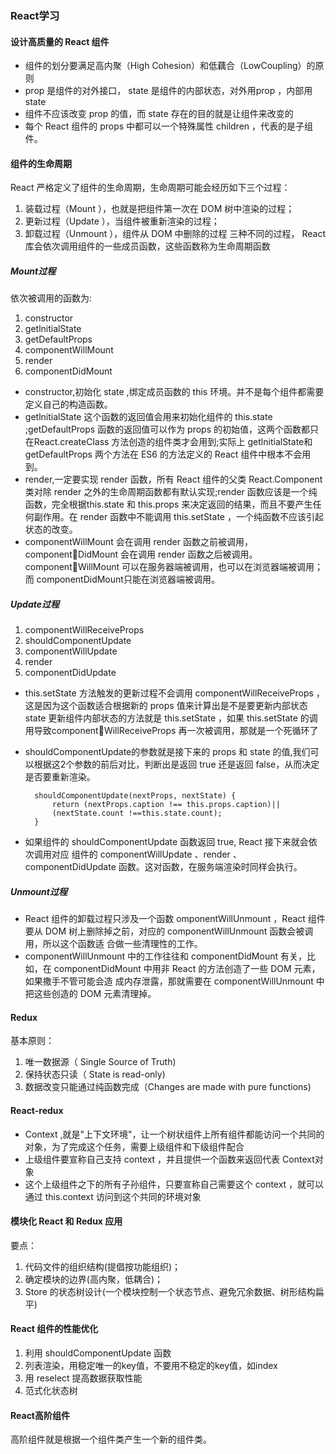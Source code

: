 ### React学习

#### 设计高质量的 React 组件
+ 组件的划分要满足高内聚（High Cohesion）和低藕合（LowCoupling）的原则
+ prop 是组件的对外接口， state 是组件的内部状态，对外用prop ，内部用 state
+ 组件不应该改变 prop 的值，而 state 存在的目的就是让组件来改变的
+ 每个 React 组件的 props 中都可以一个特殊属性 children ，代表的是子组件。

#### 组件的生命周期
React 严格定义了组件的生命周期，生命周期可能会经历如下三个过程：
1. 装载过程（Mount ），也就是把组件第一次在 DOM 树中渲染的过程；
2. 更新过程（Update ），当组件被重新渲染的过程；
3. 卸载过程（Unmount ），组件从 DOM 中删除的过程
三种不同的过程， React 库会依次调用组件的一些成员函数，这些函数称为生命周期函数

##### Mount过程
依次被调用的函数为:
1. constructor 
2. getlnitialState
3. getDefaultProps 
4. componentWillMount 
5. render
6. componentDidMount
+ constructor,初始化 state ,绑定成员函数的 this 环境。并不是每个组件都需要定义自己的构造函数。
+ getlnitialState 这个函数的返回值会用来初始化组件的 this.state ;getDefaultProps 函数的返回值可以作为 props 的初始值，这两个函数都只在React.createClass 方法创造的组件类才会用到;实际上 getlnitialState和getDefaultProps 两个方法在 ES6 的方法定义的 React 组件中根本不会用到。
+ render,一定要实现 render 函数，所有 React 组件的父类 React.Component 类对除 render 之外的生命周期函数都有默认实现;render 函数应该是一个纯函数，完全根据this.state 和 this.props 来决定返回的结果，而且不要产生任何副作用。在 render 函数中不能调用 this.setState ，一个纯函数不应该引起状态的改变。
+ componentWillMount 会在调用 render 函数之前被调用， componentDidMount 会在调用 render 函数之后被调用。componentWillMount 可以在服务器端被调用，也可以在浏览器端被调用；而 componentDidMount只能在浏览器端被调用。

##### Update过程
1. componentWillReceiveProps
2. shouldComponentUpdate 
3. componentWillUpdate 
4. render 
5. componentDidUpdate 

+ this.setState 方法触发的更新过程不会调用 componentWillReceiveProps ，这是因为这个函数适合根据新的 props 值来计算出是不是要更新内部状态 state 更新组件内部状态的方法就是 this.setState ，如果 this.setState 的调用导致componentWillReceiveProps 再一次被调用，那就是一个死循环了
+ shouldComponentUpdate的参数就是接下来的 props 和 state 的值,我们可以根据这2个参数的前后对比，判断出是返回 true 还是返回 false，从而决定是否要重新渲染。

        shouldComponentUpdate(nextProps, nextState) { 
            return (nextProps.caption !== this.props.caption)|| 
            (nextState.count !==this.state.count); 
        }
+ 如果组件的 shouldComponentUpdate 函数返回 true, React 接下来就会依次调用对应
组件的 componentWillUpdate 、render 、componentDidUpdate 函数。这对函数，在服务端渲染时同样会执行。

##### Unmount过程

+ React 组件的卸载过程只涉及一个函数 omponentWillUnmount ，React 组件要从
DOM 树上删除掉之前，对应的 componentWillUnmount 函数会被调用，所以这个函数适
合做一些清理性的工作。
+ componentWillUnmount 中的工作往往和 componentDidMount 有关，比如，在
componentDidMount 中用非 React 的方法创造了一些 DOM 元素，如果撒手不管可能会造
成内存泄露，那就需要在 componentWillUnmount 中把这些创造的 DOM 元素清理掉。

#### Redux
基本原则：
1. 唯一数据源（ Single Source of Truth)
2. 保持状态只读（ State is read-only)
3. 数据改变只能通过纯函数完成（Changes are made with pure functions)

#### React-redux
+ Context ,就是"上下文环境"，让一个树状组件上所有组件都能访问一个共同的对象，为了完成这个任务，需要上级组件和下级组件配合
+ 上级组件要宣称自己支持 context ，并且提供一个函数来返回代表 Context对象
+ 这个上级组件之下的所有子孙组件，只要宣称自己需要这个 context ，就可以通过 this.context 访问到这个共同的环境对象

#### 模块化 React 和 Redux 应用
要点：
1. 代码文件的组织结构(提倡按功能组织)；
2. 确定模块的边界(高内聚，低耦合)；
3. Store 的状态树设计(一个模块控制一个状态节点、避免冗余数据、树形结构扁平)

#### React 组件的性能优化
1. 利用 shouldComponentUpdate 函数
2. 列表渲染，用稳定唯一的key值，不要用不稳定的key值，如index
3. 用 reselect 提高数据获取性能
4. 范式化状态树

#### React高阶组件
高阶组件就是根据一个组件类产生一个新的组件类。